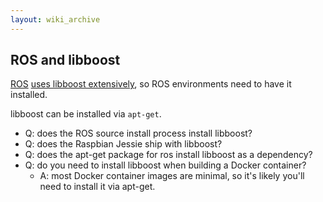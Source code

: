 ```yaml
---
layout: wiki_archive
---
```


## ROS and libboost

[ROS](../ros.md) [uses libboost extensively](http://wiki.ros.org/boost), so ROS
environments need to have it installed.

libboost can be installed via `apt-get`.

  - Q: does the ROS source install process install libboost?
  - Q: does the Raspbian Jessie ship with libboost?
  - Q: does the apt-get package for ros install libboost as a
    dependency?
  - Q: do you need to install libboost when building a Docker container?
      - A: most Docker container images are minimal, so it's likely
        you'll need to install it via apt-get.
